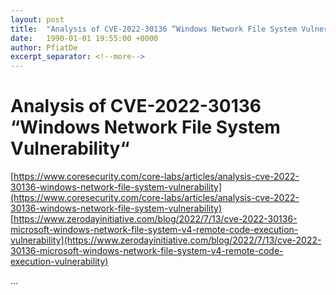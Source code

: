 ```yaml
---
layout: post
title:  "Analysis of CVE-2022-30136 “Windows Network File System Vulnerability“"
date:   1990-01-01 19:55:00 +0000
author: PfiatDe
excerpt_separator: <!--more-->
---
```


# Analysis of CVE-2022-30136 “Windows Network File System Vulnerability“
[https://www.coresecurity.com/core-labs/articles/analysis-cve-2022-30136-windows-network-file-system-vulnerability](https://www.coresecurity.com/core-labs/articles/analysis-cve-2022-30136-windows-network-file-system-vulnerability)
[https://www.zerodayinitiative.com/blog/2022/7/13/cve-2022-30136-microsoft-windows-network-file-system-v4-remote-code-execution-vulnerability](https://www.zerodayinitiative.com/blog/2022/7/13/cve-2022-30136-microsoft-windows-network-file-system-v4-remote-code-execution-vulnerability)

...
<!--more-->
